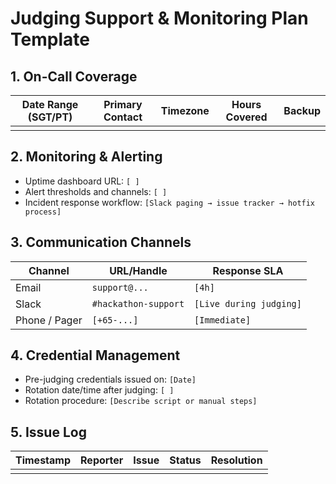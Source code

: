 # Judging Support & Monitoring Plan Template

## 1. On-Call Coverage
| Date Range (SGT/PT) | Primary Contact | Timezone | Hours Covered | Backup |
| --- | --- | --- | --- | --- |
|  |  |  |  |  |

## 2. Monitoring & Alerting
- Uptime dashboard URL: `[ ]`
- Alert thresholds and channels: `[ ]`
- Incident response workflow: `[Slack paging → issue tracker → hotfix process]`

## 3. Communication Channels
| Channel | URL/Handle | Response SLA |
| --- | --- | --- |
| Email | `support@...` | `[4h]` |
| Slack | `#hackathon-support` | `[Live during judging]` |
| Phone / Pager | `[+65-...]` | `[Immediate]` |

## 4. Credential Management
- Pre-judging credentials issued on: `[Date]`
- Rotation date/time after judging: `[ ]`
- Rotation procedure: `[Describe script or manual steps]`

## 5. Issue Log
| Timestamp | Reporter | Issue | Status | Resolution |
| --- | --- | --- | --- | --- |
|  |  |  |  |  |

